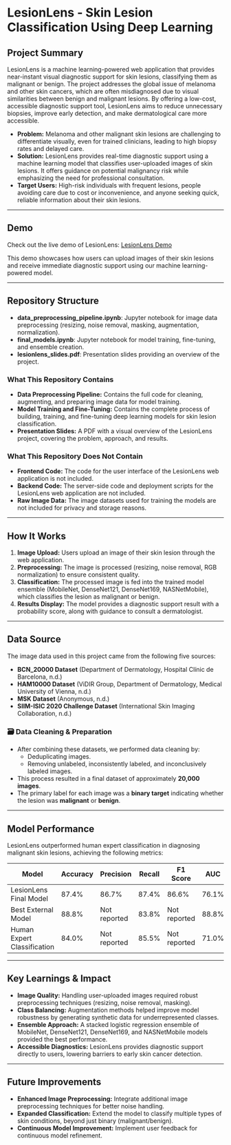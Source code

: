 # LesionLens - Skin Lesion Classification Using Deep Learning

## Project Summary
LesionLens is a machine learning-powered web application that provides near-instant visual diagnostic support for skin lesions, classifying them as malignant or benign. The project addresses the global issue of melanoma and other skin cancers, which are often misdiagnosed due to visual similarities between benign and malignant lesions. By offering a low-cost, accessible diagnostic support tool, LesionLens aims to reduce unnecessary biopsies, improve early detection, and make dermatological care more accessible.

- **Problem:** Melanoma and other malignant skin lesions are challenging to differentiate visually, even for trained clinicians, leading to high biopsy rates and delayed care. 
- **Solution:** LesionLens provides real-time diagnostic support using a machine learning model that classifies user-uploaded images of skin lesions. It offers guidance on potential malignancy risk while emphasizing the need for professional consultation.
- **Target Users:** High-risk individuals with frequent lesions, people avoiding care due to cost or inconvenience, and anyone seeking quick, reliable information about their skin lesions.

---

## Demo
Check out the live demo of LesionLens: [LesionLens Demo](https://www.youtube.com/watch?v=rn0gUaACZ3k)

This demo showcases how users can upload images of their skin lesions and receive immediate diagnostic support using our machine learning-powered model.

---

## Repository Structure

- **data_preprocessing_pipeline.ipynb**: Jupyter notebook for image data preprocessing (resizing, noise removal, masking, augmentation, normalization).
- **final_models.ipynb**: Jupyter notebook for model training, fine-tuning, and ensemble creation.
- **lesionlens_slides.pdf**: Presentation slides providing an overview of the project.

### What This Repository Contains
- **Data Preprocessing Pipeline:** Contains the full code for cleaning, augmenting, and preparing image data for model training.
- **Model Training and Fine-Tuning:** Contains the complete process of building, training, and fine-tuning deep learning models for skin lesion classification.
- **Presentation Slides:** A PDF with a visual overview of the LesionLens project, covering the problem, approach, and results.

### What This Repository Does Not Contain
- **Frontend Code:** The code for the user interface of the LesionLens web application is not included.
- **Backend Code:** The server-side code and deployment scripts for the LesionLens web application are not included.
- **Raw Image Data:** The image datasets used for training the models are not included for privacy and storage reasons.

---

## How It Works
1. **Image Upload:** Users upload an image of their skin lesion through the web application.
2. **Preprocessing:** The image is processed (resizing, noise removal, RGB normalization) to ensure consistent quality.
3. **Classification:** The processed image is fed into the trained model ensemble (MobileNet, DenseNet121, DenseNet169, NASNetMobile), which classifies the lesion as malignant or benign.
4. **Results Display:** The model provides a diagnostic support result with a probability score, along with guidance to consult a dermatologist.

---

## Data Source

The image data used in this project came from the following five sources:

- **BCN_20000 Dataset** (Department of Dermatology, Hospital Clínic de Barcelona, n.d.)
- **HAM10000 Dataset** (ViDIR Group, Department of Dermatology, Medical University of Vienna, n.d.)
- **MSK Dataset** (Anonymous, n.d.)
- **SIIM-ISIC 2020 Challenge Dataset** (International Skin Imaging Collaboration, n.d.)

### 🗃️ Data Cleaning & Preparation
- After combining these datasets, we performed data cleaning by:
  - Deduplicating images.
  - Removing unlabeled, inconsistently labeled, and inconclusively labeled images.
- This process resulted in a final dataset of approximately **20,000 images**.
- The primary label for each image was a **binary target** indicating whether the lesion was **malignant** or **benign**.

---

## Model Performance
LesionLens outperformed human expert classification in diagnosing malignant skin lesions, achieving the following metrics:

| Model                     | Accuracy | Precision | Recall | F1 Score | AUC  |
|---------------------------|-----------|------------|--------|-----------|------|
| LesionLens Final Model     | 87.4%     | 86.7%      | 87.4%  | 86.6%     | 76.1%|
| Best External Model        | 88.8%     | Not reported| 83.8%  | Not reported| 88.8%|
| Human Expert Classification| 84.0%     | Not reported| 85.5%  | Not reported| 71.0%|

---

## Key Learnings & Impact
- **Image Quality:** Handling user-uploaded images required robust preprocessing techniques (resizing, noise removal, masking).
- **Class Balancing:** Augmentation methods helped improve model robustness by generating synthetic data for underrepresented classes.
- **Ensemble Approach:** A stacked logistic regression ensemble of MobileNet, DenseNet121, DenseNet169, and NASNetMobile models provided the best performance.
- **Accessible Diagnostics:** LesionLens provides diagnostic support directly to users, lowering barriers to early skin cancer detection.

---

## Future Improvements
- **Enhanced Image Preprocessing:** Integrate additional image preprocessing techniques for better noise handling.
- **Expanded Classification:** Extend the model to classify multiple types of skin conditions, beyond just binary (malignant/benign).
- **Continuous Model Improvement:** Implement user feedback for continuous model refinement.
